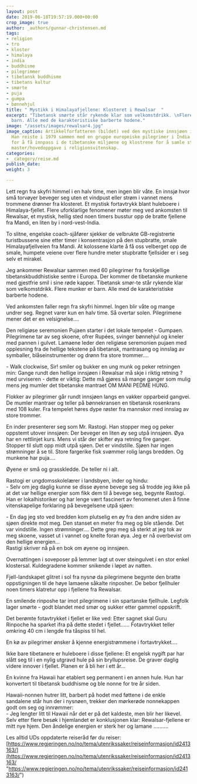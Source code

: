 ```yaml
---
layout: post
date: 2019-06-18T19:57:19.000+00:00
crop_image: true
author: _authors/gunnar-christensen.md
tags:
- religion
- tro
- kloster
- himalaya
- india
- buddhisme
- pilegrimmer
- tibetansk buddhisme
- tibetans kultur
- smørte
- puja
- gumpa
- bønnehjul
title: " Mystikk i Himalayafjellene: Klosteret i Rewalsar  "
excerpt: "Tibetansk smørte står rykende klar som velkomstdrikk. \nFlere munker er
  barn. Alle med de karakteristiske barberte hodene."
image: "/assets/images/rewalsar4.jpg"
image_caption: Artikkelforfatteren (bildet) ved den mystiske innsjøen i Rewalsar.
  Han reiste i 1979 sammen med en gruppe europeiske pilegrimer i India og Nepal. Dette
  for å få innpass i de tibetanske miljøene og klostrene for å samle stoff til sin
  master/hovedoppgave i religionsvitenskap.
categories:
- _category/reise.md
publish_date: 
weight: 3

---
```

Lett regn fra skyfri himmel i en halv time, men ingen blir våte. En innsjø hvor små torvøyer beveger seg uten et vindpust eller strøm i vannet mens trommene drønner fra klosteret. Et mystisk fortavtrykk blant huleboere i Himalaya-fjellet. Flere uforklarlige fenomener møter meg ved ankomsten til Rewalsar, et mystisk, hellig sted noen timers busstur opp de bratte fjellene fra Mandi, en liten by i nord-vest-India.

To slitne, engelske coach-sjåfører sjekker de velbrukte GB-registrerte turistbussene sine etter timer i konsentrasjon på den stupbratte, smale Himalayafjellveien fra Mandi. At kolossene klarte å få oss velberget opp de smale, humpete veiene over flere hundre meter stupbratte fjellsider er i seg selv et mirakel.

Jeg ankommer Rewalsar sammen med 60 pilegrimer fra forskjellige tibetanskbuddhistiske sentre i Europa. Der kommer de tibetanske munkene med gjestfrie smil i sine røde kapper. Tibetansk smør-te står rykende klar som velkomstdrikk. Flere munker er barn. Alle med de karakteristiske barberte hodene.

Ved ankomsten faller regn fra skyfri himmel. Ingen blir våte og mange undrer seg. Regnet varer kun en halv time. Så overtar solen. Pilegrimene mener det er en velsignelse....

Den religiøse seremonien Pujaen starter i det lokale tempelet - Gumpaen. Pilegrimene tar av seg skoene, ofrer Rupées, svinger bønnehjul og kneler med pannen i gulvet. Lamaene leder den religiøse seremonien pujaen med opplesning fra de hellige tekstene på tibetansk, mantrasang og innslag av symballer, blåseinstrumenter og drønn fra store trommer....

\- Walk clockwise, Sir! smiler og bukker en ung munk og peker retningen min: Gange rundt den hellige innsjøen i Rewalsar må skje i riktig retning ? med urviseren - dette er viktig: Dette må gjøres så mange ganger som mulig mens jeg mumler det tibetanske mantraet OM MANI PEDME HUNG.

Flokker av pilegrimer går rundt innsjøen langs en vakker opparbeid gangvei. De mumler mantraer og teller på bønnekransen en tibetansk rosenkrans med 108 kuler. Fra tempelet høres dype røster fra mannskor med innslag av store trommer.

En inder presenterer seg som Mr. Rastogi. Han stopper meg og peker oppstemt utover innsjøen: Der beveger en liten øy seg utpå innsjøen. Øya har en rettlinjet kurs. Mens vi står der skifter øya retning fire ganger. Stopper til slutt opp midt utpå sjøen. Det er vindstille. Sjøen har ingen strømninger å se til. Store fargerike fisk svømmer rolig langs bredden. Og munkene har puja....

Øyene er små og grasskledde. De teller ni i alt.

Rastogi er ungdomsskolelærer i landsbyen, inder og hindu:  
\- Selv om jeg daglig kunne se disse øyene bevege seg så trodde jeg ikke på at det var hellige energier som fikk dem til å bevege seg, begynte Rastogi. Han er lokalhistoriker og har lenge vært fascinert av fenomenet uten å finne vitenskapelige forklaring på bevegelsene utpå sjøen:

\- En dag jeg sto ved bredden kom plutselig en øy fra den andre siden av sjøen direkte mot meg. Den stanset en meter fra meg og ble stående. Det var vindstille. Ingen strømninger.... Dette grep meg så sterkt at jeg tok av meg skoene, vasset ut i vannet og knelte foran øya. Jeg er nå overbevist om den hellige energien...  
Rastigi skriver nå på en bok om øyene og innsjøen.

Overnattingen i soveposer på lemmer lagt ut over steingulvet i en stor enkel klostersal. Kuldegradene kommer snikende i løpet av natten.

Fjell-landskapet glitret i sol fra nysnø da pilegrimene begynte den bratte oppstigningen til de høye lamaene såkalte rinposher. De bebor fjellhuler noen timers klatretur opp i fjellene fra Rewalsar.

En smilende rinposhe tar imot pilegrimene i sin spartanske fjellhule. Legfolk lager smørte - godt blandet med smør og sukker etter gammel oppskrift.

Det berømte fotavtrykket i fjellet er like ved: Etter sagnet skal Guru Rinpoche ha sparket ifra på dette stedet i fjellet...... Fotavtrykket teller omkring 40 cm i lengde fra tåspiss til hel.

En kø av pilegrimer ønsker å kjenne energistrømmene i fortavtrykket....

Ikke bare tibetanere er huleboere i disse fjellene: Et engelsk nygift par har slått seg til i en nylig utgravd hule på sin bryllupsreise. De graver daglig videre innover i fjellet. Planen er å bli her i ett år...

En kvinne fra Hawaii har etablert seg permanent i en annen hule. Hun har konvertert til tibetansk buddhisme og ble nonne for tre år siden.

Hawaii-nonnen hutrer litt, barbert på hodet med føttene i de enkle sandalene står hun der i nysnøen, trekker den mørkerøde nonnekappen godt om seg og innrømmer:  
\- Jeg lengter litt til Hawaii når det er på det kaldeste, men blir her likevel. Selv etter flere besøk i hjemlandet er konklusjonen klar: Rewalsar-fjellene er mitt nye hjem. Den åndelige energien er sterk her og lamane ..........

Les alltid UDs oppdaterte reiseråd før du reiser:  
[https://www.regjeringen.no/no/tema/utenrikssaker/reiseinformasjon/id2413163/](https://www.regjeringen.no/no/tema/utenrikssaker/reiseinformasjon/id2413163/ "https://www.regjeringen.no/no/tema/utenrikssaker/reiseinformasjon/id2413163/")